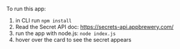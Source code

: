 To run this app:
1. in CLI run `npm install`
2. Read the Secret API doc: https://secrets-api.appbrewery.com/
3. run the app with node.js: `node index.js`
4. hover over the card to see the secret appears
